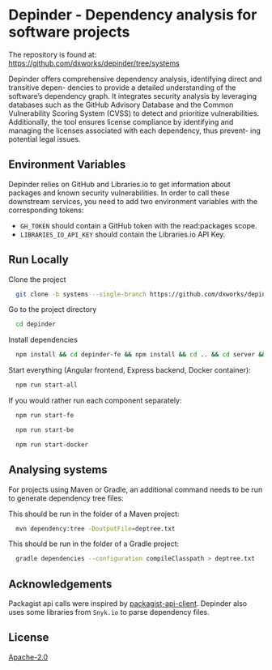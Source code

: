 # Depinder - Dependency analysis for software projects

The repository is found at: https://github.com/dxworks/depinder/tree/systems

Depinder offers comprehensive dependency analysis, identifying direct and transitive depen- dencies to provide a detailed understanding of the software’s dependency graph. It integrates security analysis by leveraging databases such as the GitHub Advisory Database and the Common Vulnerability Scoring System (CVSS) to detect and prioritize vulnerabilities. Additionally, the tool ensures license compliance by identifying and managing the licenses associated with each dependency, thus prevent- ing potential legal issues.


## Environment Variables

Depinder relies on GitHub and Libraries.io to get information about packages and known security vulnerabilities. In order to call these downstream services, you need to add two environment variables with the corresponding tokens:

- `GH_TOKEN` should contain a GitHub token with the read:packages scope.
- `LIBRARIES_IO_API_KEY` should contain the Libraries.io API Key.

## Run Locally

Clone the project

```bash
  git clone -b systems --single-branch https://github.com/dxworks/depinder
```

Go to the project directory

```bash
  cd depinder
```

Install dependencies

```bash
  npm install && cd depinder-fe && npm install && cd .. && cd server && npm install && tsc && cd .. && npm install
```

Start everything (Angular frontend, Express backend, Docker container):

```bash
  npm run start-all
```

If you would rather run each component separately:

```bash
  npm run start-fe
```
```bash
  npm run start-be
```

```bash
  npm run start-docker
```


## Analysing systems

For projects using Maven or Gradle, an additional command needs to be run to generate dependency tree files:

This should be run in the folder of a Maven project:
```bash
  mvn dependency:tree -DoutputFile=deptree.txt
```

This should be run in the folder of a Gradle project:
```bash
  gradle dependencies --configuration compileClasspath > deptree.txt
```
## Acknowledgements

Packagist api calls were inspired by [packagist-api-client](https://www.npmjs.com/package/packagist-api-client).
Depinder also uses some libraries from `Snyk.io` to parse dependency files.

## License

[Apache-2.0](https://choosealicense.com/licenses/apache)